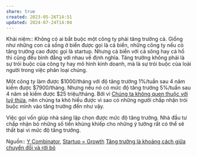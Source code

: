 ```yaml
---
share: true
created: 2023-05-26T14:51
updated: 2024-07-24T14:04
---
```

Khái niệm:: 
Không có ai bắt buộc một công ty phải tăng trưởng cả. Giống như những con cá sống ở biển được gọi là cá biển, những công ty nếu có tăng trưởng cao được gọi là startup. Nhưng cá biển với cá sông hay cá hồ thì cũng đều bình đẳng với nhau về định nghĩa. Tăng trưởng không phải là sự trói buộc của công ty hay mô hình kinh doanh, mà là sự trói buộc của loài người trong việc phân loại chúng.

Một công ty làm được $1000/tháng với độ tăng trưởng 1%/tuần sau 4 năm kiếm được $7900/tháng. Nhưng nếu nó có mức độ tăng trưởng 5%/tuần sau 4 năm sẽ kiếm được $25 triệu/tháng. Bởi vì [Chúng ta không quen thuộc với luỹ thừa](../../../Ngh%C4%A9%20v%E1%BB%81%20vi%E1%BB%87c%20ngh%C4%A9/M%C3%B4i%20tr%C6%B0%E1%BB%9Dng%20ngh%C4%A9,%20nh%E1%BA%ADn%20th%E1%BB%A9c%20t%C4%83ng%20c%C6%B0%E1%BB%9Dng/Ch%C3%BAng%20ta%20kh%C3%B4ng%20quen%20thu%E1%BB%99c%20v%E1%BB%9Bi%20lu%E1%BB%B9%20th%E1%BB%ABa.md), nên chúng ta khó hiểu được vì sao có những người chấp nhận trói buộc mình vào tăng trưởng đến như vậy.

Việc gọi vốn giúp nhà sáng lập chọn được mức độ tăng trưởng. Nhà đầu tư chấp nhận bỏ những số tiền khủng khiếp cho những ý tưởng rất có thể sẽ thất bại vì mức độ tăng trưởng.

Nguồn:: [Y Combinator](../../../%CE%9E%20Ngu%E1%BB%93n/Y%20Combinator.md), [Startup = Growth](http://paulgraham.com/growth.html)
[Tăng trưởng là khoảng cách giữa chuyển đổi và rời bỏ](../../Ph%C3%A1t%20tri%E1%BB%83n%20s%E1%BA%A3n%20ph%E1%BA%A9m/Ch%E1%BB%89%20s%E1%BB%91/T%C4%83ng%20tr%C6%B0%E1%BB%9Fng/T%C4%83ng%20tr%C6%B0%E1%BB%9Fng%20l%C3%A0%20kho%E1%BA%A3ng%20c%C3%A1ch%20gi%E1%BB%AFa%20chuy%E1%BB%83n%20%C4%91%E1%BB%95i%20v%C3%A0%20r%E1%BB%9Di%20b%E1%BB%8F.md) 